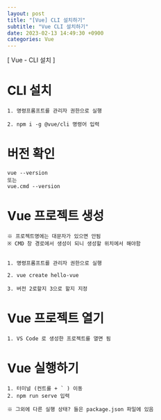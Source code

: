 ```yaml
---
layout: post
title: "[Vue] CLI 설치하기"
subtitle: "Vue CLI 설치하기"
date: 2023-02-13 14:49:30 +0900
categories: Vue
---
```

[ Vue - CLI 설치 ]

# CLI 설치
	1. 명령프롬프트를 관리자 권한으로 실행

	2. npm i -g @vue/cli 명령어 입력

# 버전 확인
	vue --version
	또는
	vue.cmd --version

# Vue 프로젝트 생성
	※ 프로젝트명에는 대문자가 있으면 안됨
	※ CMD 창 경로에서 생성이 되니 생성할 위치에서 해야함
	

	1. 명령프롬프트를 관리자 권한으로 실행
	
	2. vue create hello-vue
	
	3. 버전 2로할지 3으로 할지 지정

# Vue 프로젝트 열기
	1. VS Code 로 생성한 프로젝트를 열면 됨


# Vue 실행하기

	1. 터미널 (컨트롤 + ` ) 이동
	2. npm run serve 입력

	※ 그외에 다른 실행 상태? 들은 package.json 파일에 있음

